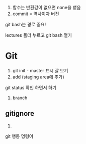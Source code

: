 1. 함수는 반환값이 없으면 none을 뱉음
2. commit = 역사이자 버전



git bash는 경로 중요!

lectures 폴더 누르고 git bash 열기



# Git



1. git init - master 표시 잘 보기
2. add (staging area에 추가)

git status 확인 하면서 하기



1. branch



## gitignore

1. 



git 행동 명령어
